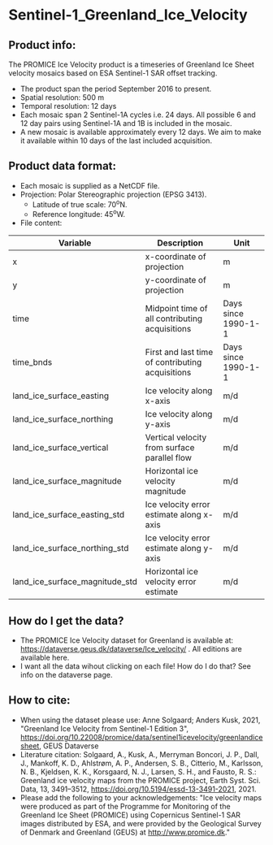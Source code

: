 # Sentinel-1_Greenland_Ice_Velocity

## Product info:
The PROMICE Ice Velocity product is a timeseries of Greenland Ice Sheet velocity mosaics based on ESA Sentinel-1 SAR offset tracking. 
+ The product span the period September 2016 to present. 
+ Spatial resolution: 500 m
+ Temporal resolution: 12 days
+ Each mosaic span 2 Sentinel-1A cycles i.e. 24 days. All possible 6 and 12 day pairs using Sentinel-1A and 1B is included in the mosaic. 
+ A new mosaic is available approximately every 12 days. We aim to make it available within 10 days of the last included acquisition.

## Product data format:
+ Each mosaic is supplied as a NetCDF file.
+ Projection: Polar Stereographic projection (EPSG 3413). 
  + Latitude of true scale: 70<sup>o</sup>N.
  + Reference longitude: 45<sup>o</sup>W.
+ File content:

| Variable                       | Description                                      |Unit                    | 
| -------------                  | -------------                                    |----                    |
| x                              | x-coordinate of projection                       | m                      | 
| y                              | y-coordinate of projection                       | m                      |
| time                           | Midpoint time of all contributing acquisitions   | Days since 1990-1-1    |
| time_bnds                      | First and last time of contributing acquisitions | Days since 1990-1-1    |
| land_ice_surface_easting       | Ice velocity along x-axis                        | m/d                    |
| land_ice_surface_northing      | Ice velocity along y-axis                        | m/d                    |
| land_ice_surface_vertical      | Vertical velocity from surface parallel flow     | m/d                    |
| land_ice_surface_magnitude     | Horizontal ice velocity magnitude                | m/d                    |
| land_ice_surface_easting_std   | Ice velocity error estimate along x-axis         | m/d                    |
| land_ice_surface_northing_std  | Ice velocity error estimate along y-axis         | m/d                    |
| land_ice_surface_magnitude_std | Horizontal ice velocity error estimate           | m/d                    |

## How do I get the data? 
+ The PROMICE Ice Velocity dataset for Greenland is available at: https://dataverse.geus.dk/dataverse/Ice_velocity/ . All editions are available here.
+ I want all the data wihout clicking on each file! How do I do that? See info on the dataverse page.

## How to cite:
+ When using the dataset please use: Anne Solgaard; Anders Kusk, 2021, "Greenland Ice Velocity from Sentinel-1 Edition 3", https://doi.org/10.22008/promice/data/sentinel1icevelocity/greenlandicesheet, GEUS Dataverse
+ Literature citation: Solgaard, A., Kusk, A., Merryman Boncori, J. P., Dall, J., Mankoff, K. D., Ahlstrøm, A. P., Andersen, S. B., Citterio, M., Karlsson, N. B., Kjeldsen, K. K., Korsgaard, N. J., Larsen, S. H., and Fausto, R. S.: Greenland ice velocity maps from the PROMICE project, Earth Syst. Sci. Data, 13, 3491–3512, https://doi.org/10.5194/essd-13-3491-2021, 2021.
+ Please add the following to your acknowledgements: "Ice velocity maps were produced as part of the
Programme for Monitoring of the Greenland Ice Sheet (PROMICE) using
Copernicus Sentinel-1 SAR images distributed by ESA, and were provided by the
Geological Survey of Denmark and Greenland (GEUS) at http://www.promice.dk."
